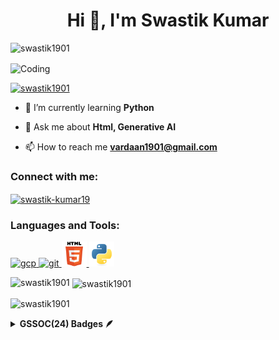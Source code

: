 <h1 align="center">Hi 👋, I'm Swastik Kumar</h1>
<p align="left"> <img src="https://komarev.com/ghpvc/?username=swastik1901&label=Profile%20views&color=0e75b6&style=flat" alt="swastik1901" /> </p>
<img align="center" alt="Coding" width="400" src="https://gifdb.com/images/high/animated-man-computer-coding-nae6mec378lsg1i3.webp">
<p align="left"> <a href="https://github.com/ryo-ma/github-profile-trophy"><img src="https://github-profile-trophy.vercel.app/?username=swastik1901" alt="swastik1901" /></a> </p>

- 🌱 I’m currently learning **Python**

- 💬 Ask me about **Html, Generative AI**

- 📫 How to reach me **vardaan1901@gmail.com**

<h3 align="left">Connect with me:</h3>
<p align="left">
<a href="https://linkedin.com/in/swastik-kumar19" target="blank"><img align="center" src="https://raw.githubusercontent.com/rahuldkjain/github-profile-readme-generator/master/src/images/icons/Social/linked-in-alt.svg" alt="swastik-kumar19" height="30" width="40" /></a>
</p>

<h3 align="left">Languages and Tools:</h3>
<p align="left"> <a href="https://cloud.google.com" target="_blank" rel="noreferrer"> <img src="https://www.vectorlogo.zone/logos/google_cloud/google_cloud-icon.svg" alt="gcp" width="40" height="40"/> </a> <a href="https://git-scm.com/" target="_blank" rel="noreferrer"> <img src="https://www.vectorlogo.zone/logos/git-scm/git-scm-icon.svg" alt="git" width="40" height="40"/> </a> <a href="https://www.w3.org/html/" target="_blank" rel="noreferrer"> <img src="https://raw.githubusercontent.com/devicons/devicon/master/icons/html5/html5-original-wordmark.svg" alt="html5" width="40" height="40"/> </a> <a href="https://developer.mozilla.org/en-US/docs/Web/JavaScript" target="_blank" rel="noreferrer">  </a> <a href="https://www.python.org" target="_blank" rel="noreferrer"> <img src="https://raw.githubusercontent.com/devicons/devicon/master/icons/python/python-original.svg" alt="python" width="40" height="40"/> </a> </p>

<p><img align="left" src="https://github-readme-stats.vercel.app/api/top-langs?username=swastik1901&show_icons=true&locale=en&layout=compact" alt="swastik1901" /></p>

<p>&nbsp;<img align="center" src="https://github-readme-stats.vercel.app/api?username=swastik1901&show_icons=true&locale=en" alt="swastik1901" /></p>

<p><img align="center" src="https://github-readme-streak-stats.herokuapp.com/?user=swastik1901&" alt="swastik1901" /></p>
<details>	
 <summary><b>GSSOC(24) Badges 🪶</b></summary><br>
<div style='display:flex; align-items:center; gap: 10px;' align='center'><a href="https://gssoc.girlscript.tech/leaderboard">
<img src="https://raw.githubusercontent.com/GSSoC24/Postman-Challenge/main/docs/assets/Postman%20White.png" width="100px" height="100px" />
<img src="https://raw.githubusercontent.com/GSSoC24/Postman-Challenge/main/docs/assets/5.png" width="100px" height="100px" />
  
</div>
</details>


